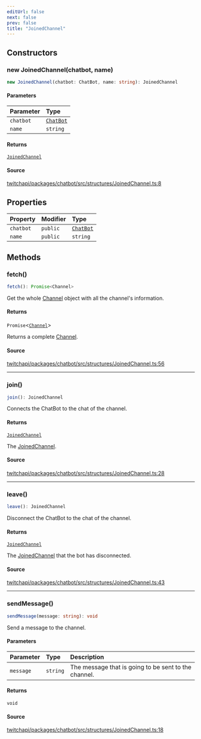 ```yaml
---
editUrl: false
next: false
prev: false
title: "JoinedChannel"
---
```


## Constructors

### new JoinedChannel(chatbot, name)

```ts
new JoinedChannel(chatbot: ChatBot, name: string): JoinedChannel
```

#### Parameters

| Parameter | Type |
| :------ | :------ |
| `chatbot` | [`ChatBot`](ChatBot.md) |
| `name` | `string` |

#### Returns

[`JoinedChannel`](JoinedChannel.md)

#### Source

[twitchapi/packages/chatbot/src/structures/JoinedChannel.ts:8](https://github.com/pablornc/twitchapi//blob/b274026/packages/chatbot/src/structures/JoinedChannel.ts#L8)

## Properties

| Property | Modifier | Type |
| :------ | :------ | :------ |
| `chatbot` | `public` | [`ChatBot`](ChatBot.md) |
| `name` | `public` | `string` |

## Methods

### fetch()

```ts
fetch(): Promise<Channel>
```

Get the whole [Channel](../../api/chatbot/classes/channel) object with all the channel's information.

#### Returns

`Promise`\<[`Channel`](Channel.md)\>

Returns a complete [Channel](../../api/chatbot/classes/channel).

#### Source

[twitchapi/packages/chatbot/src/structures/JoinedChannel.ts:56](https://github.com/pablornc/twitchapi//blob/b274026/packages/chatbot/src/structures/JoinedChannel.ts#L56)

***

### join()

```ts
join(): JoinedChannel
```

Connects the ChatBot to the chat of the channel.

#### Returns

[`JoinedChannel`](JoinedChannel.md)

The [JoinedChannel](../../api/chatbot/classes/joinedchannel).

#### Source

[twitchapi/packages/chatbot/src/structures/JoinedChannel.ts:28](https://github.com/pablornc/twitchapi//blob/b274026/packages/chatbot/src/structures/JoinedChannel.ts#L28)

***

### leave()

```ts
leave(): JoinedChannel
```

Disconnect the ChatBot to the chat of the channel.

#### Returns

[`JoinedChannel`](JoinedChannel.md)

The [JoinedChannel](../../api/chatbot/classes/joinedchannel) that the bot has disconnected.

#### Source

[twitchapi/packages/chatbot/src/structures/JoinedChannel.ts:43](https://github.com/pablornc/twitchapi//blob/b274026/packages/chatbot/src/structures/JoinedChannel.ts#L43)

***

### sendMessage()

```ts
sendMessage(message: string): void
```

Send a message to the channel.

#### Parameters

| Parameter | Type | Description |
| :------ | :------ | :------ |
| `message` | `string` | The message that is going to be sent to the channel. |

#### Returns

`void`

#### Source

[twitchapi/packages/chatbot/src/structures/JoinedChannel.ts:18](https://github.com/pablornc/twitchapi//blob/b274026/packages/chatbot/src/structures/JoinedChannel.ts#L18)
